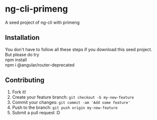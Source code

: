 # ng-cli-primeng
A seed project of ng-cli with primeng

<snippet>
  <content>

## Installation
You don't have to follow all these steps if you download this seed project. But please do try<br>
npm install<br>
npm i @angular/router-deprecated<br>

## Contributing
1. Fork it!
2. Create your feature branch: `git checkout -b my-new-feature`
3. Commit your changes: `git commit -am 'Add some feature'`
4. Push to the branch: `git push origin my-new-feature`
5. Submit a pull request :D

</content>
</snippet>
